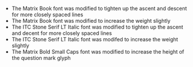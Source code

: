 - The Matrix Book font was modified to tighten up the ascent and descent for more closely spaced lines
- The Matrix Book font was modified to increase the weight slightly
- The ITC Stone Serif LT Italic font was modified to tighten up the ascent and decent for more closely spaced lines
- The ITC Stone Serif LT Italic font was modifed to increase the weight slightly
- The Matrix Bold Small Caps font was modified to increase the height of the question mark glyph
